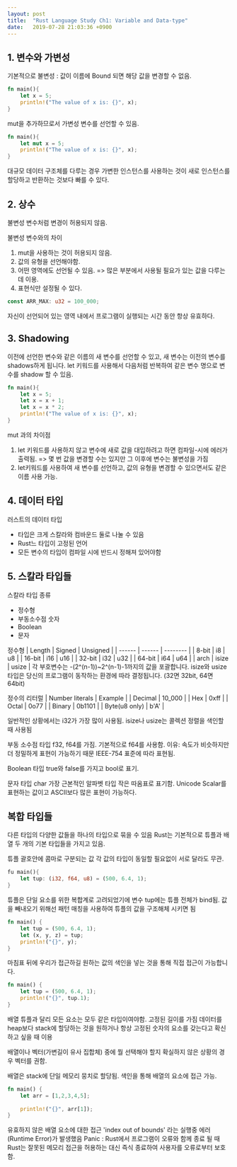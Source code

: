 ```yaml
---
layout: post 
title:  "Rust Language Study Ch1: Variable and Data-type"
date:   2019-07-28 21:03:36 +0900
---
```


## 1. 변수와 가변성

기본적으로 불변성 : 값이 이름에 Bound 되면 해당 값을 변경할 수 없음.
```rust
fn main(){
    let x = 5;
    println!("The value of x is: {}", x);
}
```

mut을 추가하므로서 가변성 변수를 선언할 수 있음.
```rust
fn main(){
    let mut x = 5;
    println!("The value of x is: {}", x);
}
```
대규모 데이터 구조체를 다루는 경우 가변한 인스턴스를 사용하는 것이 새로 인스턴스를 할당하고 반환하는 것보다 빠를 수 있다.

## 2. 상수

불변성 변수처럼 변경이 허용되지 않음.

불변성 변수와의 차이
1. mut을 사용하는 것이 허용되지 않음.
2. 값의 유형을 선언해야함.
3. 어떤 영역에도 선언될 수 있음. => 많은 부분에서 사용될 필요가 있는 값을 다루는데 이용.
4. 표현식만 설정될 수 있다.

```rust
const ARR_MAX: u32 = 100_000;
```
자신이 선언되어 있는 영역 내에서  프로그램이 실행되는 시간 동안 항상 유효하다.

## 3. Shadowing

이전에 선언한 변수와 같은 이름의 새 변수를 선언할 수 있고, 새 변수는 이전의 변수를 shadows하게 됩니다.
let 키워드를 사용해서 다음처럼 반복하여 같은 변수 명으로 변수를 shadow 할 수 있음.
```rust
fn main(){
    let x = 5;
    let x = x + 1;
    let x = x * 2;
    println!("The value of x is: {}", x);
}
```
mut 과의 차이점
1. let 키워드를 사용하지 않고 변수에 새로 값을 대입하려고 하면 컴파일-시에 에러가 출력됨. 
=> 몇 번 값을 변경할 수는 있지만 그 이후에 변수는 불변성을 가짐
2. let키워드를 사용하여 새 변수를 선언하고, 값의 유형을 변경할 수 있으면서도 같은 이름 사용 가능.

## 4. 데이터 타입
러스트의 데이터 타입
- 타입은 크게 스칼라와 컴바운드 둘로 나눌 수 있음
- Rust느 타입이 고정된 언어
- 모든 변수의 타입이 컴파일 시에 반드시 정해져 있어야함

## 5. 스칼라 타입들
스칼라 타입 종류
- 정수형
- 부동소수점 숫자
- Boolean
- 문자

정수형
| Length | Signed | Unsigned |
| ------ | ------ | -------- |
|  8-bit |  i8    |  u8      |
| 16-bit |  i16   |  u16     |
| 32-bit |  i32   |  u32     |
| 64-bit |  i64   |  u64     |
|  arch  |  isize |  usize   |
각 부호변수는 -(2^(n-1))~2^(n-1)-1까지의 값을 포괄합니다.
isize와 usize타입은 당신의 프로그램이 동작하는 환경에 따라 결정됩니다.
(32면 32bit, 64면 64bit)

정수의 리터럴
| Number literals | Example |
| Decimal | 10_000 |
| Hex | 0xff |
| Octal | 0o77 | 
| Binary | 0b1101 |
| Byte(u8 only) | b'A' |

일반적인 상황에서는 i32가 가장 많이 사용됨.
isize나 usize는 콜렉션 정렬을 색인할 때 사용됨

부동 소수점 타입
f32, f64를 가짐.
기본적으로 f64를 사용함.
이유: 속도가 비슷하지만 더 정밀하게 표현이 가능하기 때문
IEEE-754 표준에 따라 표현됨.

Boolean 타입
true와 false를 가지고 bool로 표기.

문자 타입
char 가장 근본적인 알파벳 타입
작은 따옴표로 표기함.
Unicode Scalar를 표현하는 값이고 ASCII보다 많은 표현이 가능하다.

## 복합 타입들
다른 타입의 다양한 값들을 하나의 타입으로 묶을 수 있음
Rust는 기본적으로 튜플과 배열 두 개의 기본 타입들을 가지고 있음.

튜플
괄호안에 콤마로 구분되는 값
각 값의 타입이 동일할 필요없이 서로 달라도 무관.

```rust
fu main(){
    let tup: (i32, f64, u8) = (500, 6.4, 1);
}
```
튜플은 단일 요소를 위한 복합계로 고려되었기에 변수 tup에는 튜플 전체가 bind됨.
값을 빼내오기 위해선 패턴 매칭을 사용하여 튜플의 값을 구조해체 시키면 됨

```rust
fn main() {
    let tup = (500, 6.4, 1);
    let (x, y, z) = tup;
    println!("{}", y);
}
```
마침표 뒤에 우리가 접근하길 원하는 값의 색인을 넣는 것을 통해 직접 접근이 가능합니다.


```rust
fn main() {
    let tup = (500, 6.4, 1);
    println!("{}", tup.1);
}
```

배열
튜플과 달리 모든 요소는 모두 같은 타입이여야함.
고정된 길이를 가짐
데이터를 heap보다 stack에 할당하는 것을 원하거나 항상 고정된 숫자의 요소를 갖는다고 확신하고 싶을 때 이용

배열이나 벡터(가변길이 유사 집합체) 중에 뭘 선택해야 할지 확실하지 않은 상황의 경우 벡터를 권함.

배열은 stack에 단일 메모리 뭉치로 할당됨.
색인을 통해 배열의 요소에 접근 가능.

```rust
fn main() {
    let arr = [1,2,3,4,5];
    
    println!("{}", arr[1]);
}
```
유효하지 않은 배열 요소에 대한 접근
'index out of bounds' 라는 실행중 에러 (Runtime Error)가 발생했음
Panic : Rust에서 프로그램이 오류와 함께 종료 될 때
Rust는 잘못된 메모리 접근을 허용하는 대신 즉식 종료하여 사용자를 오류로부터 보호함.
